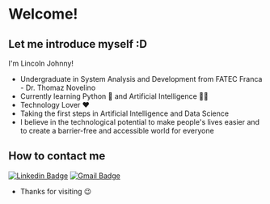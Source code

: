 # Welcome!
## Let me introduce myself :D

I'm Lincoln Johnny! 

- Undergraduate in System Analysis and Development from FATEC Franca - Dr. Thomaz Novelino
- Currently learning Python 🐍 and Artificial Intelligence 🧠🤖 
- Technology Lover ❤️
- Taking the first steps in Artificial Intelligence and Data Science
- I believe in the technological potential to make people's lives easier and to create a barrier-free and accessible world for everyone

## How to contact me

[![Linkedin Badge](https://img.shields.io/badge/-LinkedIn-blue?style=flat-square&logo=Linkedin&logoColor=white&link=https://www.linkedin.com/in/lincolnjohnny/)](https://www.linkedin.com/in/lincolnjohnny/)
[![Gmail Badge](https://img.shields.io/badge/-Gmail-c14438?style=flat-square&logo=Gmail&logoColor=white&link=mailto:lincolnjohnny@gmail.com)](mailto:lincolnjohnny@gmail.com)


- Thanks for visiting 😉

<!--
**lincolnjohnny/lincolnjohnny** is a ✨ _special_ ✨ repository because its `README.md` (this file) appears on your GitHub profile.

<img align="right" width="373" height="200" src="https://media2.giphy.com/media/c9ndlj2AUhaqk/200.gif">

Here are some ideas to get you started:

- 🔭 I’m currently working on ...
- 🌱 I’m currently learning ...
- 👯 I’m looking to collaborate on ...
- 🤔 I’m looking for help with ...
- 💬 Ask me about ...
- 📫 How to reach me: ...
- 😄 Pronouns: ...
- ⚡ Fun fact: ...
-->
